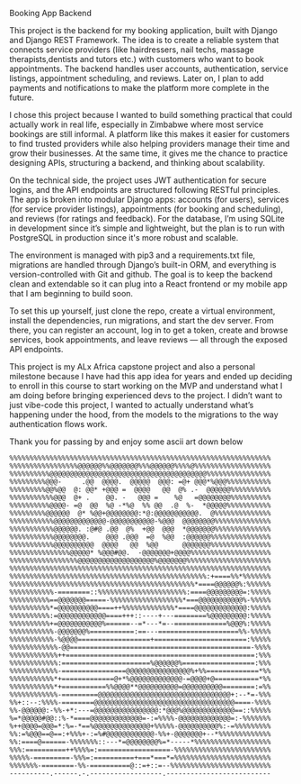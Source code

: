 Booking App Backend

This project is the backend for my booking application, built with Django and Django REST Framework. 
The idea is to create a reliable system that connects service providers (like hairdressers, nail techs, 
massage therapists,dentists and tutors etc.) with customers who want to book appointments. The backend handles user accounts, 
authentication, service listings, appointment scheduling, and reviews. Later on, I plan to add payments and notifications to make the 
platform more complete in the future.

I chose this project because I wanted to build something practical that could actually work in real life, especially in Zimbabwe
where most service bookings are still informal. A platform like this makes it easier for customers to find trusted providers 
while also helping providers manage their time and grow their businesses. 
At the same time, it gives me the chance to practice designing APIs, structuring a backend, and thinking about scalability.

On the technical side, the project uses JWT authentication for secure logins, and the API endpoints are structured following RESTful principles. The 
app is broken into modular Django apps: accounts (for users), services (for service provider listings), appointments (for booking and scheduling), 
and reviews (for ratings and feedback). For the database, I’m using SQLite in development since it’s simple and lightweight, but the plan is to run with 
PostgreSQL in production since it's more robust and scalable.

The environment is managed with pip3 and a requirements.txt file, migrations are handled through Django’s built-in ORM, and everything 
is version-controlled with Git and github. The goal is to keep the backend clean and extendable so it can plug into a React frontend or 
my mobile app that I am beginning to build soon.

To set this up yourself, just clone the repo, create a virtual environment, install the dependencies, run migrations, and start the dev server. From there, 
you can register an account, log in to get a token, create and browse services, book appointments, and leave reviews — all through the exposed API endpoints.

This project is my ALx Africa capstone project and also a personal milestone because I have had this app idea for years and ended up deciding to
enroll in this course to start working on the MVP and understand what I am doing before bringing experienced devs to the project. 
I didn’t want to just vibe-code this project, I wanted to actually understand what’s happening under the hood, 
from the models to the migrations to the way authentication flows work.

Thank you for passing by and enjoy some ascii art down below


```
%%%%%%%%%%%%%%%%%%%%%%%%%%%%%%%%%%%%%%%%%%%%%%%%%%%%%%%%%%%%%%%%%
%%%%%%%%%%%%%%%%%@@@@@@%%@@@@@@@%%%@@@@@@%%%%@%%%%%%%%%%%%%%%%%%%
%%%%%%%%%%@@@@@@@@@@@@@@@@@@@@@@@@@@@@@@@@@@@@@@@%%%%%%%%%%%%%%%%
%%%%%%%%%@@@-     .@@  @@@@.  @@@@@  @@@: =@+ @@@*%@@@%%%%%%%%%%%
%%%%%%%%%@@%@@  @: @@* +@@@ =  @@@@   @@  @% .-  @@@@@@%%%%%%%%%%
%%%%%%%%%%%@@@  @+ .    @@. -   @@@ =    %@   =@@@@@@@@%%%%%%%%%%
%%%%%%%%%%@@@@- =@  @@  %@ -*%@  %% @@  .@  %-  *@@@@@%%%%%%%%%%%
%%%%%%%%%@@@@@@  @* %@@+@@@@@@@@:*@:@@@@@@@@@@@.  @%%%%%%%%%%%%%%
%%%%%%%%%%%@@@@@@@@@@@@@-@@@@@@@@@@@-%@@@  @@@@@@@@%%%%%%%%%%%%%%
%%%%%%%%%%%@@@@@@. :@#@ .@@  @%  +@@  @@@  *@@@@@@@%%%%%%%%%%%%%%
%%%%%%%%%%%@@@@@@@@.    @@@ .@@@  =@  %@@  :@@@@@@%%%%%%%%%%%%%%%
%%%%%%%%%%%@@@@@@@@@@  @@@@   @@  %@@      @@@@@@@%%%%%%%%%%%%%%%
%%%%%%%%%%%%%%%@@@@@* %@@@#@@.  -@@@@@@@+@@@@%%%%%%%%%%%%%%%%%%%%
%%%%%%%%%%%%%%%%%@@@@@@@@@@@@@@@@@@@%@@@@@@@%%%%%%%%%%%%%%%%%%%%%
%%%%%%%%%%%%%%%%%%%%%%%%%%%%%%%%%%%%%%%%%%%%%%%%%%%%%%%%%%%%%%%%%
%%%%%%%%%%%%%%%%%%%%%%%%%%%%%%%%%%%%%%%%%%%%%%%%%:+====%%*%%%%%%%
%%%%%%%%%%%%%%%%%%%%%%%%%%%%%%%%%%%%%%%%%%%%%%*====@@@@@@%:%%%%%%
%%%%%%%%%%%-========::%%%%%%%%%%%%%%%%%%%%%%:====@@@@@@@@@=:%%%%%
%%%%%%%%%%==@@@@@@@=====-%%%%%%%%%%%%%%%%%%*===@@@@@@@@@@@%-%%%%%
%%%%%%%%%%*=@@@@@@@@@@====++%%%%%%%%%%%%%*====@@@@@@@@@@@@@:%%%%%
%%%%%%%%%%:=@@@@@@@@@@@@====+++::----+---========%@@@@@@@@@:%%%%%
%%%%%%%%%%+=@@@@@@@@@@@%======--=*---*=--=============%@@@%:%%%%%
%%%%%%%%%%%-@@@@@@@%===========:==---====================%%-%%%%%
%%%%%%%%%%%-%@@@@==================+=======================:%%%%%
%%%%%%%%%%%%-@@=============================================-%%%%
%%%%%%%%%%%%++===============================================:%%%
%%%%%%%%%%%%:======================%@@@@@@%==================:%%%
%%%%%%%%%%%%-================@@@@@@@@@@@@@@@@%+%%=============*%%
%%%%%%%%%%%*+=============@+*%@@@@@@@@@@@@@-=@@@@+@===========*%%
%%%%%%%%%%%*+===========%%@@@@**@@@@@@@@@@=@@@@@@@@@@========:=%%
%%%%%%%%%%%%-=========@@@@@@@@@@@@@@@@@@@@@@@@@@@@@@@@@+:--*=-%%%
%%+::--:%%%%-========@@@@@@@@@@@@@@@@@@@@@@@@@@@@@@@@@@@====-%%%%
%%-@@@@@@:-%%-+*:---=@@@@@@@@@@@@@@@@:*@@@%@@@@@@@@@@@@@==::%%%%%
%=*@@@@@#@@::%-*====@@@@@@@@@@@@@=-:=%%%%-@@@@@@@@@@@@@=:-%%%%%%%
%++@@@@=@@@=*:%=-*==%@@@@@@@@@@@@@@+%%%%%-@@@@@@@@@@%:-=%%%%%%%%%
%%:=%@@@==@==:+%%%+-:=%#@@@@@@@@@@@@-%%+-@@@@@@@+--*%%%%%%%%%%%%%
%%:====@======-%%%%%%%::---*=@@@@@@@@%=*-----*%%%%%%%%%%%%%%%%%%%
%%%:==========++%%%%=:==================-%%%%%%%%%%%%%%%%%%%%%%%%
%%%%%-=========-%%%=:==========+===*===*=%%%%%%%%%%%%%%%%%%%%%%%%
%%%%%%%-========-%%-==========@::=+::=--%%%%%%%%%%%%%%%%%%%%%%%%%
----------.------.-.------------------.--------------------------


```



